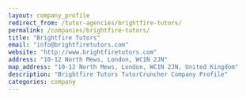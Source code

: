 ```yaml
---
layout: company_profile
redirect_from: /tutor-agencies/brightfire-tutors/
permalink: /companies/brightfire-tutors/
title: "Brightfire Tutors"
email: "info@brightfiretutors.com"
website: "http://www.brightfiretutors.com"
address: "10-12 North Mews, London, WC1N 2JN"
map_address: "10-12 North Mews, London, WC1N 2JN, United Kingdom"
description: "Brightfire Tutors TutorCruncher Company Profile"
categories: company
---
```


